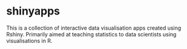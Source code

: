 # shinyapps

This is a collection of interactive data visualisation apps created using Rshiny. Primarily aimed at teaching 
statistics to data scientists using visualisations in R.   
